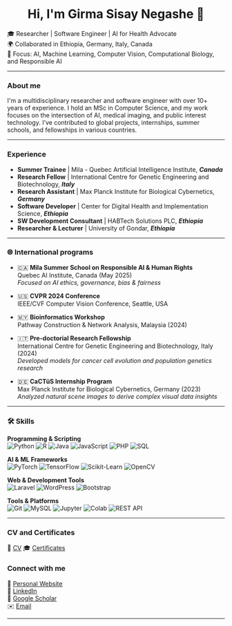 <!--
**GirmaSis/GirmaSis** is a ✨ _special_ ✨ repository because its `README.md` (this file) appears on your GitHub profile.

Here are some ideas to get you started:

- 🔭 I’m currently working on ...
- 🌱 I’m currently learning ...
- 👯 I’m looking to collaborate on ...
- 🤔 I’m looking for help with ...
- 💬 Ask me about ...
- 📫 How to reach me: ...
- 😄 Pronouns: ...
- ⚡ Fun fact: ...
-->

<h1 align="center">Hi, I'm Girma Sisay Negashe 👋 </h1>

🎓 Researcher | Software Engineer | AI for Health Advocate  
🌍 Collaborated in Ethiopia, Germany, Italy, Canada  
🔬 Focus: AI, Machine Learning, Computer Vision, Computational Biology, and Responsible AI

---

### About me

I'm a multidisciplinary researcher and software engineer with over 10+ years of experience. I hold an MSc in Computer Science, and my work focuses on the intersection of AI, medical imaging, and public interest technology. I’ve contributed to global projects, internships, summer schools, and fellowships in various countries.

---

### Experience

- **Summer Trainee** | Mila - Quebec Artificial Intelligence Institute, ***Canada*** 
- **Research Fellow** | International Centre for Genetic Engineering and Biotechnology, ***Italy***
- **Research Assistant** | Max Planck Institute for Biological Cybernetics, ***Germany***
- **Software Developer** | Center for Digital Health and Implementation Science, ***Ethiopia***
- **SW Development Consultant** | HABTech Solutions PLC, ***Ethiopia***
- **Researcher & Lecturer** | University of Gondar, ***Ethiopia*** 

---

### 🌐 International programs

- 🇨🇦 **Mila Summer School on Responsible AI & Human Rights**  
  Quebec AI Institute, Canada (May 2025)  
  _Focused on AI ethics, governance, bias & fairness_

- 🇺🇸 **CVPR 2024 Conference**  
  IEEE/CVF Computer Vision Conference, Seattle, USA

- 🇲🇾 **Bioinformatics Workshop**  
  Pathway Construction & Network Analysis, Malaysia (2024)

- 🇮🇹 **Pre-doctorial Research Fellowship**  
  International Centre for Genetic Engineering and Biotechnology, Italy (2024)  
  _Developed models for cancer cell evolution and population genetics research_

- 🇩🇪 **CaCTüS Internship Program**  
  Max Planck Institute for Biological Cybernetics, Germany (2023)  
  _Analyzed natural scene images to derive complex visual data insights_

---

### 🛠️ Skills

**Programming & Scripting**  
![Python](https://img.shields.io/badge/-Python-3776AB?style=flat&logo=python&logoColor=white) ![R](https://img.shields.io/badge/-R-276DC3?style=flat&logo=r&logoColor=white) ![Java](https://img.shields.io/badge/-Java-ED8B00?style=flat&logo=java&logoColor=white) ![JavaScript](https://img.shields.io/badge/-JavaScript-F7DF1E?style=flat&logo=javascript&logoColor=black) ![PHP](https://img.shields.io/badge/-PHP-777BB4?style=flat&logo=php&logoColor=white) ![SQL](https://img.shields.io/badge/-SQL-4479A1?style=flat&logo=postgresql&logoColor=white)

**AI & ML Frameworks**  
![PyTorch](https://img.shields.io/badge/-PyTorch-EE4C2C?style=flat&logo=pytorch&logoColor=white) ![TensorFlow](https://img.shields.io/badge/-TensorFlow-FF6F00?style=flat&logo=tensorflow&logoColor=white) ![Scikit-Learn](https://img.shields.io/badge/-Scikit--Learn-F7931E?style=flat&logo=scikitlearn&logoColor=white) ![OpenCV](https://img.shields.io/badge/-OpenCV-5C3EE8?style=flat&logo=opencv&logoColor=white)

**Web & Development Tools**  
![Laravel](https://img.shields.io/badge/-Laravel-F55247?style=flat&logo=laravel&logoColor=white) ![WordPress](https://img.shields.io/badge/-WordPress-21759B?style=flat&logo=wordpress&logoColor=white) ![Bootstrap](https://img.shields.io/badge/-Bootstrap-563D7C?style=flat&logo=bootstrap&logoColor=white) 

**Tools & Platforms**  
![Git](https://img.shields.io/badge/-Git-F05032?style=flat&logo=git&logoColor=white) ![MySQL](https://img.shields.io/badge/-MySQL-4479A1?style=flat&logo=mysql&logoColor=white) ![Jupyter](https://img.shields.io/badge/-Jupyter-F37626?style=flat&logo=jupyter&logoColor=white) ![Colab](https://img.shields.io/badge/-Google_Colab-F9AB00?style=flat&logo=googlecolab&logoColor=white) ![REST API](https://img.shields.io/badge/-REST_API-6DB33F?style=flat)

---
### CV and Certificates 
📄 [CV](https://drive.google.com/file/d/1t10wyo3J6r-EAbEIXcUF3lB9gbSQKLga/view?usp=sharing)
🎓 [Certificates](https://drive.google.com/file/d/1CepXtBgWEhmmkGd5y5FP3ly-fN8nFjWw/view)

### Connect with me

🔗 [Personal Website](https://girma.codedesign.app/)  
💼 [LinkedIn](https://linkedin.com/in/girma-negashe/)  
📄 [Google Scholar](https://scholar.google.com/citations?user=CEGtZ-YAAAAJ&hl=en)  
✉️ [Email](mailto:sisaygirma97@gmail.com)

---


